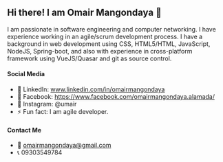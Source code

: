 ## Hi there! I am Omair Mangondaya 👋
I am passionate in software engineering and computer networking. I have experience working in an agile/scrum development process. I have a background in web development using CSS, HTML5/HTML, JavaScript, NodeJS, Spring-boot, and also with experience in cross-platform framework using VueJS/Quasar and git as source control.

#### Social Media
- 🔭 LinkedIn: www.linkedin.com/in/omairmangondaya
- 🌱 Facebook: https://www.facebook.com/omairmangondaya.alamada/
- 👯 Instagram: @umair
- ⚡ Fun fact: I am agile developer.

#### Contact Me
- 📧 omairmangondaya@gmail.com
- 📞 09303549784
